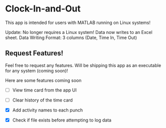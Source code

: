 # Clock-In-and-Out
This app is intended for users with MATLAB running on Linux systems!

Update: No longer requires a Linux system! Data now writes to an Excel sheet.
Data Writing Format: 3 columns (Date, Time In, Time Out)

## Request Features!
Feel free to request any features. Will be shipping this app as an executable for any system (coming soon)!

Here are some features coming soon
- [ ] View time card from the app UI
- [ ] Clear history of the time card
- [x] Add activity names to each punch
- [x] Check if file exists before attempting to log data

